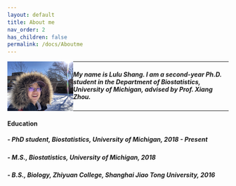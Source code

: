 ```yaml
---
layout: default
title: About me
nav_order: 2
has_children: false
permalink: /docs/Aboutme
---
```



<img align="left" src="/images/headphoto.jpeg" alt="drawing" width="150"/>      

---
##### My name is Lulu Shang. I am a second-year Ph.D. student in the Department of Biostatistics, University of Michigan, advised by Prof. Xiang Zhou. 
---

#### Education

##### - PhD student, Biostatistics, University of Michigan, 2018 - Present
##### - M.S., Biostatistics, University of Michigan, 2018
##### - B.S., Biology, Zhiyuan College, Shanghai Jiao Tong University, 2016

